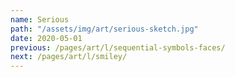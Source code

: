 ```yaml
---
name: Serious
path: "/assets/img/art/serious-sketch.jpg"
date: 2020-05-01
previous: /pages/art/l/sequential-symbols-faces/
next: /pages/art/l/smiley/
---
```

